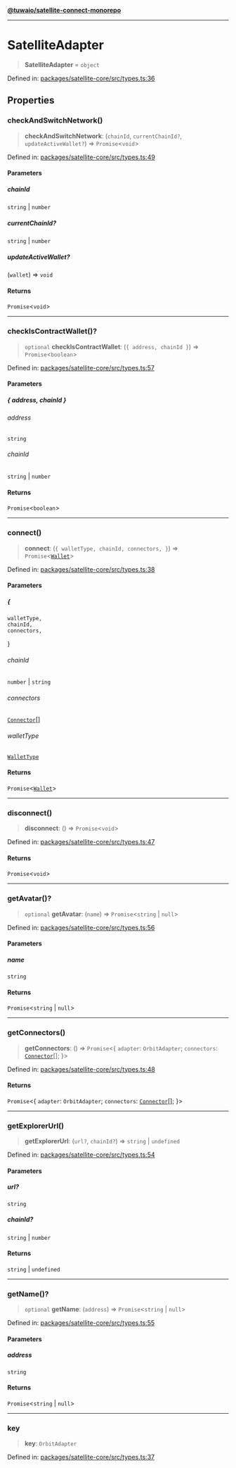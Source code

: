 [**@tuwaio/satellite-connect-monorepo**](../../../README.md)

***

# SatelliteAdapter

> **SatelliteAdapter** = `object`

Defined in: [packages/satellite-core/src/types.ts:36](https://github.com/TuwaIO/satellite-connect/blob/46085d28e0b4ff146f6da7e03a614830032927cd/packages/satellite-core/src/types.ts#L36)

## Properties

### checkAndSwitchNetwork()

> **checkAndSwitchNetwork**: (`chainId`, `currentChainId?`, `updateActiveWallet?`) => `Promise`\<`void`\>

Defined in: [packages/satellite-core/src/types.ts:49](https://github.com/TuwaIO/satellite-connect/blob/46085d28e0b4ff146f6da7e03a614830032927cd/packages/satellite-core/src/types.ts#L49)

#### Parameters

##### chainId

`string` | `number`

##### currentChainId?

`string` | `number`

##### updateActiveWallet?

(`wallet`) => `void`

#### Returns

`Promise`\<`void`\>

***

### checkIsContractWallet()?

> `optional` **checkIsContractWallet**: (`{ address, chainId }`) => `Promise`\<`boolean`\>

Defined in: [packages/satellite-core/src/types.ts:57](https://github.com/TuwaIO/satellite-connect/blob/46085d28e0b4ff146f6da7e03a614830032927cd/packages/satellite-core/src/types.ts#L57)

#### Parameters

##### \{ address, chainId \}

###### address

`string`

###### chainId

`string` \| `number`

#### Returns

`Promise`\<`boolean`\>

***

### connect()

> **connect**: (`{
    walletType,
    chainId,
    connectors,
  }`) => `Promise`\<[`Wallet`](Wallet.md)\>

Defined in: [packages/satellite-core/src/types.ts:38](https://github.com/TuwaIO/satellite-connect/blob/46085d28e0b4ff146f6da7e03a614830032927cd/packages/satellite-core/src/types.ts#L38)

#### Parameters

##### \{
    walletType,
    chainId,
    connectors,
  \}

###### chainId

`number` \| `string`

###### connectors

[`Connector`](Connector.md)[]

###### walletType

[`WalletType`](WalletType.md)

#### Returns

`Promise`\<[`Wallet`](Wallet.md)\>

***

### disconnect()

> **disconnect**: () => `Promise`\<`void`\>

Defined in: [packages/satellite-core/src/types.ts:47](https://github.com/TuwaIO/satellite-connect/blob/46085d28e0b4ff146f6da7e03a614830032927cd/packages/satellite-core/src/types.ts#L47)

#### Returns

`Promise`\<`void`\>

***

### getAvatar()?

> `optional` **getAvatar**: (`name`) => `Promise`\<`string` \| `null`\>

Defined in: [packages/satellite-core/src/types.ts:56](https://github.com/TuwaIO/satellite-connect/blob/46085d28e0b4ff146f6da7e03a614830032927cd/packages/satellite-core/src/types.ts#L56)

#### Parameters

##### name

`string`

#### Returns

`Promise`\<`string` \| `null`\>

***

### getConnectors()

> **getConnectors**: () => `Promise`\<\{ `adapter`: `OrbitAdapter`; `connectors`: [`Connector`](Connector.md)[]; \}\>

Defined in: [packages/satellite-core/src/types.ts:48](https://github.com/TuwaIO/satellite-connect/blob/46085d28e0b4ff146f6da7e03a614830032927cd/packages/satellite-core/src/types.ts#L48)

#### Returns

`Promise`\<\{ `adapter`: `OrbitAdapter`; `connectors`: [`Connector`](Connector.md)[]; \}\>

***

### getExplorerUrl()

> **getExplorerUrl**: (`url?`, `chainId?`) => `string` \| `undefined`

Defined in: [packages/satellite-core/src/types.ts:54](https://github.com/TuwaIO/satellite-connect/blob/46085d28e0b4ff146f6da7e03a614830032927cd/packages/satellite-core/src/types.ts#L54)

#### Parameters

##### url?

`string`

##### chainId?

`string` | `number`

#### Returns

`string` \| `undefined`

***

### getName()?

> `optional` **getName**: (`address`) => `Promise`\<`string` \| `null`\>

Defined in: [packages/satellite-core/src/types.ts:55](https://github.com/TuwaIO/satellite-connect/blob/46085d28e0b4ff146f6da7e03a614830032927cd/packages/satellite-core/src/types.ts#L55)

#### Parameters

##### address

`string`

#### Returns

`Promise`\<`string` \| `null`\>

***

### key

> **key**: `OrbitAdapter`

Defined in: [packages/satellite-core/src/types.ts:37](https://github.com/TuwaIO/satellite-connect/blob/46085d28e0b4ff146f6da7e03a614830032927cd/packages/satellite-core/src/types.ts#L37)
